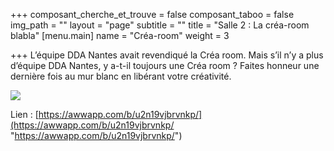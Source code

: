 +++
composant_cherche_et_trouve = false
composant_taboo = false
img_path = ""
layout = "page"
subtitle = ""
title = "Salle 2 : La créa-room blabla"
[menu.main]
name = "Créa-room"
weight = 3

+++
L’équipe DDA Nantes avait revendiqué la Créa room. Mais s’il n’y a plus d’équipe DDA Nantes, y a-t-il toujours une Créa room ? Faites honneur une dernière fois au mur blanc en libérant votre créativité.

![](/images/IMG_20191009_095257.jpg)

Lien : [https://awwapp.com/b/u2n19vjbrvnkp/](https://awwapp.com/b/u2n19vjbrvnkp/ "https://awwapp.com/b/u2n19vjbrvnkp/")